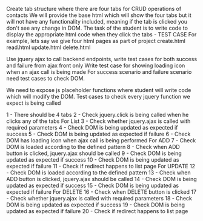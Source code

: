 Create tab structure where there are four tabs for CRUD operations of contacts
We will provide the base html which will show the four tabs but it will not have any functionality included, meaning if the tab is clicked you don't see any change in DOM. The task of the student is to write code to display the appropriate html code when they click the tabs - TEST CASE
For example, lets say we give four html pages as part of project
create.html
read.html
update.html
delete.html

Use jquery ajax to call backend endpoints, write test cases for both success and failure from ajax front only
Write test case for showing loading icon when an ajax call is being made
For success scenario and failure scenario need test cases to check DOM.

We need to expose js placeholder functions where student will write code which will modify the DOM.
Test cases to check every jquery function we expect is being called


1 - There should be 4 tabs
2 - Check jquery.click is being called when he clicks any of the tabs
For List
3 - Check whether jquery.ajax is called with required parameters
4 - Check DOM is being updated as expected if success
5 - Check DOM is being updated as expected if failure
6 - Check DOM has loading icon when ajax call is being performed
For ADD
7 - Check DOM is loaded according to the defined pattern
8 - Check when ADD button is clicked, jquery.ajax should be called
9 - Check DOM is being updated as expected if success
10 - Check DOM is being updated as expected if failure
11 - Check if redirect happens to list page
For UPDATE
12 - Check DOM is loaded according to the defined pattern
13 - Check when ADD button is clicked, jquery.ajax should be called
14 - Check DOM is being updated as expected if success
15 - Check DOM is being updated as expected if failure
For DELETE
16 - Check when DELETE button is clicked
17 - Check whether jquery.ajax is called with required parameters
18 - Check DOM is being updated as expected if success
19 - Check DOM is being updated as expected if failure
20 - Check if redirect happens to list page
